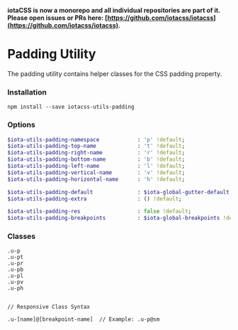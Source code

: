 **iotaCSS is now a monorepo and all individual repositories are part of it. Please open issues or PRs here: [https://github.com/iotacss/iotacss](https://github.com/iotacss/iotacss).**

# Padding Utility #

The padding utility contains helper classes for the CSS padding property.


### Installation ###

```
npm install --save iotacss-utils-padding
```


### Options ###

```sass
$iota-utils-padding-namespace            : 'p' !default;
$iota-utils-padding-top-name             : 't' !default;
$iota-utils-padding-right-name           : 'r' !default;
$iota-utils-padding-bottom-name          : 'b' !default;
$iota-utils-padding-left-name            : 'l' !default;
$iota-utils-padding-vertical-name        : 'v' !default;
$iota-utils-padding-horizontal-name      : 'h' !default;

$iota-utils-padding-default              : $iota-global-gutter-default !default;
$iota-utils-padding-extra                : () !default;

$iota-utils-padding-res                  : false !default;
$iota-utils-padding-breakpoints          : $iota-global-breakpoints !default;
```


### Classes ###

```
.u-p
.u-pt
.u-pr
.u-pb
.u-pl
.u-pv
.u-ph


// Responsive Class Syntax

.u-[name]@[breakpoint-name]  // Example: .u-p@sm
